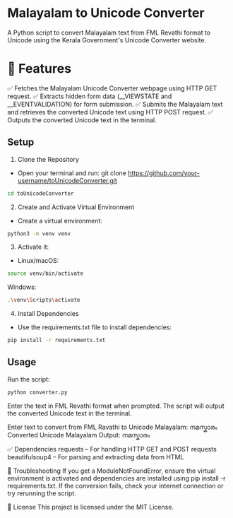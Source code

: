 # Malayalam to Unicode Converter

A Python script to convert Malayalam text from FML Revathi format to Unicode using the Kerala Government's Unicode Converter website.

# 🚀 Features

✅ Fetches the Malayalam Unicode Converter webpage using HTTP GET request.
✅ Extracts hidden form data (__VIEWSTATE and __EVENTVALIDATION) for form submission.
✅ Submits the Malayalam text and retrieves the converted Unicode text using HTTP POST request.
✅ Outputs the converted Unicode text in the terminal.

## Setup

1. Clone the Repository

- Open your terminal and run:
git clone https://github.com/your-username/toUnicodeConverter.git  
```bash
cd toUnicodeConverter  
```

2. Create and Activate Virtual Environment

- Create a virtual environment:
```bash
python3 -m venv venv  
```
3. Activate it:

- Linux/macOS:
```bash
source venv/bin/activate  
```
Windows:
```bash
.\venv\Scripts\activate  
```

4. Install Dependencies
- Use the requirements.txt file to install dependencies:
```bash
pip install -r requirements.txt  
```

## Usage

Run the script:
```bash
python converter.py  
```

Enter the text in FML Revathi format when prompted. The script will output the converted Unicode text in the terminal.

Enter text to convert from FML Ravathi to Unicode Malayalam: നമസ്കാരം  
Converted Unicode Malayalam Output: നമസ്കാരം  

✅ Dependencies
requests – For handling HTTP GET and POST requests
beautifulsoup4 – For parsing and extracting data from HTML

🚨 Troubleshooting
If you get a ModuleNotFoundError, ensure the virtual environment is activated and dependencies are installed using pip install -r requirements.txt.
If the conversion fails, check your internet connection or try rerunning the script.

📄 License
This project is licensed under the MIT License.